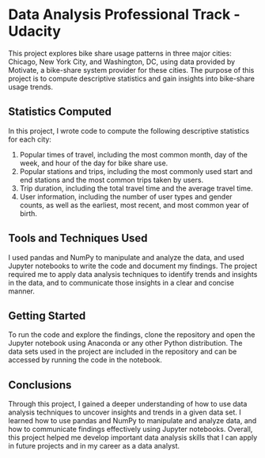# Data Analysis Professional Track - Udacity

This project explores bike share usage patterns in three major cities: Chicago, New York City, and Washington, DC, using data provided by Motivate, a bike-share system provider for these cities. The purpose of this project is to compute descriptive statistics and gain insights into bike-share usage trends.

## Statistics Computed

In this project, I wrote code to compute the following descriptive statistics for each city:

1. Popular times of travel, including the most common month, day of the week, and hour of the day for bike share use.
2. Popular stations and trips, including the most commonly used start and end stations and the most common trips taken by users.
3. Trip duration, including the total travel time and the average travel time.
4. User information, including the number of user types and gender counts, as well as the earliest, most recent, and most common year of birth.

## Tools and Techniques Used

I used pandas and NumPy to manipulate and analyze the data, and used Jupyter notebooks to write the code and document my findings. The project required me to apply data analysis techniques to identify trends and insights in the data, and to communicate those insights in a clear and concise manner.

## Getting Started

To run the code and explore the findings, clone the repository and open the Jupyter notebook using Anaconda or any other Python distribution. The data sets used in the project are included in the repository and can be accessed by running the code in the notebook.

## Conclusions

Through this project, I gained a deeper understanding of how to use data analysis techniques to uncover insights and trends in a given data set. I learned how to use pandas and NumPy to manipulate and analyze data, and how to communicate findings effectively using Jupyter notebooks. Overall, this project helped me develop important data analysis skills that I can apply in future projects and in my career as a data analyst.
